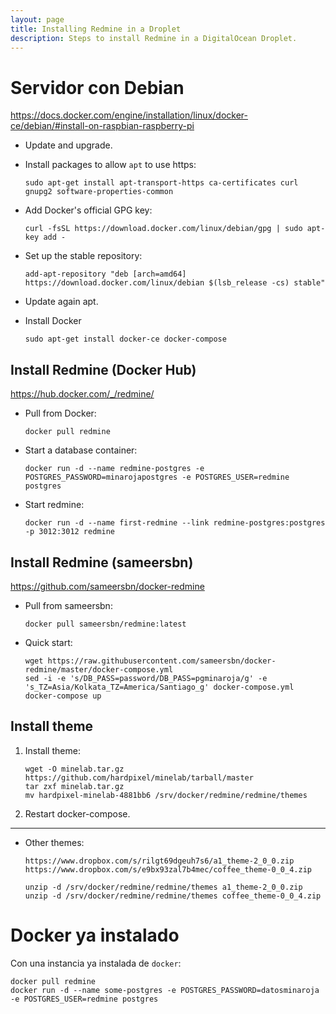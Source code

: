 ```yaml
---
layout: page
title: Installing Redmine in a Droplet
description: Steps to install Redmine in a DigitalOcean Droplet.
---
```


Servidor con Debian
===================

https://docs.docker.com/engine/installation/linux/docker-ce/debian/#install-on-raspbian-raspberry-pi

- Update and upgrade.
- Install packages to allow `apt` to use https:

      sudo apt-get install apt-transport-https ca-certificates curl gnupg2 software-properties-common

- Add Docker's official GPG key:

      curl -fsSL https://download.docker.com/linux/debian/gpg | sudo apt-key add -

- Set up the stable repository:

      add-apt-repository "deb [arch=amd64] https://download.docker.com/linux/debian $(lsb_release -cs) stable"

- Update again apt.

- Install Docker

	  sudo apt-get install docker-ce docker-compose


Install Redmine (Docker Hub)
---------------

https://hub.docker.com/_/redmine/

- Pull from Docker:

      docker pull redmine

- Start a database container:

      docker run -d --name redmine-postgres -e POSTGRES_PASSWORD=minarojapostgres -e POSTGRES_USER=redmine postgres

- Start redmine:

      docker run -d --name first-redmine --link redmine-postgres:postgres -p 3012:3012 redmine

Install Redmine (sameersbn)
---------------

https://github.com/sameersbn/docker-redmine

- Pull from sameersbn:

      docker pull sameersbn/redmine:latest

- Quick start:

      wget https://raw.githubusercontent.com/sameersbn/docker-redmine/master/docker-compose.yml
      sed -i -e 's/DB_PASS=password/DB_PASS=pgminaroja/g' -e 's_TZ=Asia/Kolkata_TZ=America/Santiago_g' docker-compose.yml
      docker-compose up


Install theme
-------------

1. Install theme:

       wget -O minelab.tar.gz https://github.com/hardpixel/minelab/tarball/master
       tar zxf minelab.tar.gz
       mv hardpixel-minelab-4881bb6 /srv/docker/redmine/redmine/themes

1. Restart docker-compose.

----

- Other themes:

      https://www.dropbox.com/s/rilgt69dgeuh7s6/a1_theme-2_0_0.zip
      https://www.dropbox.com/s/e9bx93zal7b4mec/coffee_theme-0_0_4.zip

      unzip -d /srv/docker/redmine/redmine/themes a1_theme-2_0_0.zip
      unzip -d /srv/docker/redmine/redmine/themes coffee_theme-0_0_4.zip

Docker ya instalado
===================

Con una instancia ya instalada de `docker`:


    docker pull redmine
    docker run -d --name some-postgres -e POSTGRES_PASSWORD=datosminaroja -e POSTGRES_USER=redmine postgres

